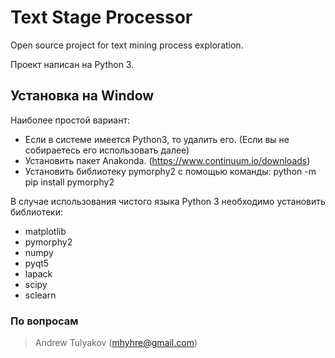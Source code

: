 # Text Stage Processor
Open source project for text mining process exploration.

Проект написан на Python 3.

## Установка на Window
Наиболее простой вариант:
 - Если в системе имеется Python3, то удалить его. (Если вы не собираетесь его использовать далее)
 - Установить пакет Anakonda. (https://www.continuum.io/downloads)
 - Установить библиотеку pymorphy2 с помощью команды: python -m pip install pymorphy2

В случае использования чистого языка Python 3 необходимо установить библиотеки:
 - matplotlib
 - pymorphy2
 - numpy
 - pyqt5
 - lapack
 - scipy
 - sclearn

### По вопросам
> Andrew Tulyakov (mhyhre@gmail.com)
